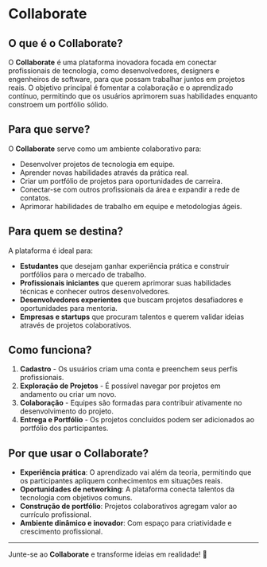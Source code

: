 # Collaborate

## O que é o Collaborate?
O **Collaborate** é uma plataforma inovadora focada em conectar profissionais de tecnologia, como desenvolvedores, designers e engenheiros de software, para que possam trabalhar juntos em projetos reais. O objetivo principal é fomentar a colaboração e o aprendizado contínuo, permitindo que os usuários aprimorem suas habilidades enquanto constroem um portfólio sólido.

## Para que serve?
O **Collaborate** serve como um ambiente colaborativo para:
- Desenvolver projetos de tecnologia em equipe.
- Aprender novas habilidades através da prática real.
- Criar um portfólio de projetos para oportunidades de carreira.
- Conectar-se com outros profissionais da área e expandir a rede de contatos.
- Aprimorar habilidades de trabalho em equipe e metodologias ágeis.

## Para quem se destina?
A plataforma é ideal para:
- **Estudantes** que desejam ganhar experiência prática e construir portfólios para o mercado de trabalho.
- **Profissionais iniciantes** que querem aprimorar suas habilidades técnicas e conhecer outros desenvolvedores.
- **Desenvolvedores experientes** que buscam projetos desafiadores e oportunidades para mentoria.
- **Empresas e startups** que procuram talentos e querem validar ideias através de projetos colaborativos.

## Como funciona?
1. **Cadastro** - Os usuários criam uma conta e preenchem seus perfis profissionais.
2. **Exploração de Projetos** - É possível navegar por projetos em andamento ou criar um novo.
3. **Colaboração** - Equipes são formadas para contribuir ativamente no desenvolvimento do projeto.
4. **Entrega e Portfólio** - Os projetos concluídos podem ser adicionados ao portfólio dos participantes.

## Por que usar o Collaborate?
- **Experiência prática**: O aprendizado vai além da teoria, permitindo que os participantes apliquem conhecimentos em situações reais.
- **Oportunidades de networking**: A plataforma conecta talentos da tecnologia com objetivos comuns.
- **Construção de portfólio**: Projetos colaborativos agregam valor ao currículo profissional.
- **Ambiente dinâmico e inovador**: Com espaço para criatividade e crescimento profissional.

---
Junte-se ao **Collaborate** e transforme ideias em realidade! 🚀


